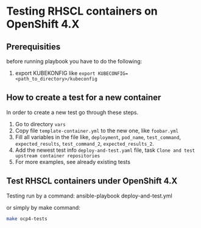 # Testing RHSCL containers on OpenShift 4.X

## Prerequisities

before running playbook you have to do the following:
1. export KUBEKONFIG like `export KUBECONFIG=<path_to_directory>/kubeconfig`

## How to create a test for a new container
In order to create a new test go through these steps.
1. Go to directory `vars`
1. Copy file `template-container.yml` to the new one, like `foobar.yml`
1. Fill all variables in the file like, `deployment`, `pod_name`, `test_command`,
`expected_results`, `test_command_2`, `expected_results_2`.
1. Add the newest test info `deploy-and-test.yaml` file, task `Clone and test upstream container repositories`
1. For more examples, see already existing tests

## Test RHSCL containers under OpenShift 4.X

Testing run by a command:
ansible-playbook deploy-and-test.yml

or simply by make command:
```bash
make ocp4-tests
```